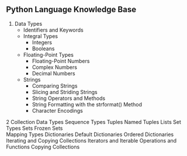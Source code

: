 ## Python Language Knowledge Base


1. Data Types
    * Identifiers and Keywords
    * Integral Types
        * Integers
        * Booleans
    * Floating-Point Types
        * Floating-Point Numbers  
        * Complex Numbers  
        * Decimal Numbers 
   * Strings
       * Comparing Strings
       * Slicing and Striding Strings  
       * String Operators and Methods 
       * String Formatting with the strformat() Method 
       * Character Encodings 

2 Collection Data Types 
    Sequence Types
        Tuples
        Named Tuples
        Lists
    Set Types
        Sets 
        Frozen Sets 		
    Mapping Types 
        Dictionaries
        Default Dictionaries 
        Ordered Dictionaries 
    Iterating and Copying Collections
        Iterators and Iterable Operations and Functions 
        Copying Collections 
